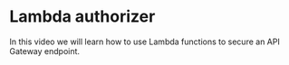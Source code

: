 # Lambda authorizer
In this video we will learn how to use Lambda functions to secure an API Gateway endpoint.
